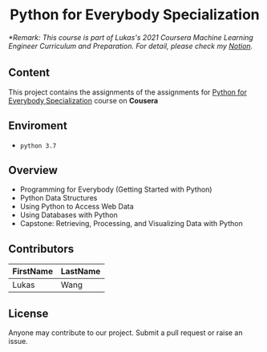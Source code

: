 <h1 align="center"> Python for Everybody Specialization</h1>

###### *Remark: This course is part of Lukas's 2021 Coursera Machine Learning Engineer Curriculum and Preparation. For detail, please check my [Notion](https://www.notion.so/2021-Coursera-Machine-Learning-Engineer-Curriculum-and-Preparation-8168ec2dabe74147a34e689c3627cf56).

## Content
This project contains the assignments of the assignments for [Python for Everybody Specialization](https://www.coursera.org/specializations/python) course on **Cousera**
## Enviroment
- `python 3.7`

## Overview
- Programming for Everybody (Getting Started with Python)
- Python Data Structures
- Using Python to Access Web Data
- Using Databases with Python
- Capstone: Retrieving, Processing, and Visualizing Data with Python


## Contributors
FirstName | LastName
--- | --- 
Lukas  |  Wang

## License
Anyone may contribute to our project. Submit a pull request or raise an issue. 
